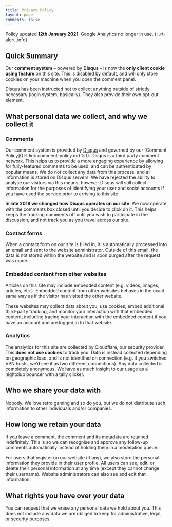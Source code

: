 ```yaml
---
title: Privacy Policy
layout: page
comments: false
---
```


Policy updated **12th January 2021**: Google Analytics no longer in use.
{: .rt-alert .info}

## Quick Summary

Our **comment system** – powered by **Disqus** – is now the **only client cookie using feature** on this site. This is disabled by default, and will only store cookies on your machine when you open the comment panel.

Disqus has been instructed not to collect anything outside of strictly necessary (login system, basically). They also provide their own opt-out element.

## What personal data we collect, and why we collect it

### Comments

Our comment system is provided by [Disqus](https://help.disqus.com/terms-and-policies/disqus-privacy-policy) and governed by our [Comment Policy]({% link comment-policy.md %}). Disqus is a third party comment network. This helps us to provide a more engaging experience by allowing for fully-featured comments to be used, and can be authenticated by popular means. We do not collect any data from this process, and all information is stored on Disqus servers. We have rejected the ability to analyse our visitors via this means, however Disqus will still collect information for the purposes of identifying your user and social accounts if you have used the service prior to arriving to this site.

**In late 2019 we changed how Disqus operates on our site**. We now operate with the comments box closed until you decide to click on it. This helps keeps the tracking comments off until you wish to participate in the discussion, and not track you as you travel across our site.

### Contact forms

When a contact form on our site is filled in, it is automatically processed into an email and sent to the website administrator. Outside of this email, the data is not stored within the website and is soon purged after the request was made.

### Embedded content from other websites

Articles on this site may include embedded content (e.g. videos, images, articles, etc.). Embedded content from other websites behaves in the exact same way as if the visitor has visited the other website.

These websites may collect data about you, use cookies, embed additional third-party tracking, and monitor your interaction with that embedded content, including tracing your interaction with the embedded content if you have an account and are logged in to that website.

### Analytics

The analytics for this site are collected by Cloudflare, our security provider. This **does not use cookies** to track you. Data is instead collected depending on geographic load, and is not identified on connection (e.g. if you switched VPN hosts, we’d see it as two different connections). Any data collected is completely anonymous. We have as much insight to our usage as a nightclub bouncer with a tally clicker.

## Who we share your data with

Nobody. We love retro gaming and so do you, but we do not distribute such information to other individuals and/or companies.

## How long we retain your data

If you leave a comment, the comment and its metadata are retained indefinitely. This is so we can recognise and approve any follow-up comments automatically instead of holding them in a moderation queue.

For users that register on our website (if any), we also store the personal information they provide in their user profile. All users can see, edit, or delete their personal information at any time (except they cannot change their username). Website administrators can also see and edit that information.

## What rights you have over your data

You can request that we erase any personal data we hold about you. This does not include any data we are obliged to keep for administrative, legal, or security purposes.
